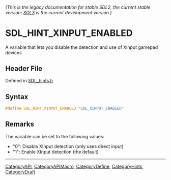 ###### (This is the legacy documentation for stable SDL2, the current stable version; [SDL3](https://wiki.libsdl.org/SDL3/) is the current development version.)
# SDL_HINT_XINPUT_ENABLED

A variable that lets you disable the detection and use of Xinput gamepad devices

## Header File

Defined in [SDL_hints.h](https://github.com/libsdl-org/SDL/blob/SDL2/include/SDL_hints.h)

## Syntax

```c
#define SDL_HINT_XINPUT_ENABLED "SDL_XINPUT_ENABLED"
```

## Remarks

The variable can be set to the following values:

- "0": Disable XInput detection (only uses direct input)
- "1": Enable XInput detection (the default)

----
[CategoryAPI](CategoryAPI), [CategoryAPIMacro](CategoryAPIMacro), [CategoryDefine](CategoryDefine), [CategoryHints](CategoryHints), [CategoryDraft](CategoryDraft)
<!-- #See the Style Guide for instructions on editing the footer. -->


